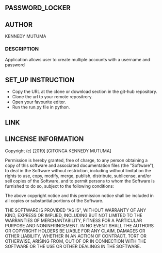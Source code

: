 ## PASSWORD_LOCKER
## AUTHOR
KENNEDY MUTUMA
### DESCRIPTION
Application allows user to create multiple accounts with a username and password
## SET_UP INSTRUCTION

* Copy the URL at the clone or download section in the git-hub repository.
* Clone the url to your remote repositrory.
* Open your favourite editor.
* Run the run.py file in python. 
## LINK

## LINCENSE INFORMATION

Copyright (c) [2019] [GITONGA KENNEDY MUTUMA]

Permission is hereby granted, free of charge, to any person obtaining a copy of this software and associated documentation files (the "Software"), to deal in the Software without restriction, including without limitation the rights to use, copy, modify, merge, publish, distribute, sublicense, and/or sell copies of the Software, and to permit persons to whom the Software is furnished to do so, subject to the following conditions:

The above copyright notice and this permission notice shall be included in all copies or substantial portions of the Software.

THE SOFTWARE IS PROVIDED "AS IS", WITHOUT WARRANTY OF ANY KIND, EXPRESS OR IMPLIED, INCLUDING BUT NOT LIMITED TO THE WARRANTIES OF MERCHANTABILITY, FITNESS FOR A PARTICULAR PURPOSE AND NONINFRINGEMENT. IN NO EVENT SHALL THE AUTHORS OR COPYRIGHT HOLDERS BE LIABLE FOR ANY CLAIM, DAMAGES OR OTHER LIABILITY, WHETHER IN AN ACTION OF CONTRACT, TORT OR OTHERWISE, ARISING FROM, OUT OF OR IN CONNECTION WITH THE SOFTWARE OR THE USE OR OTHER DEALINGS IN THE SOFTWARE.
